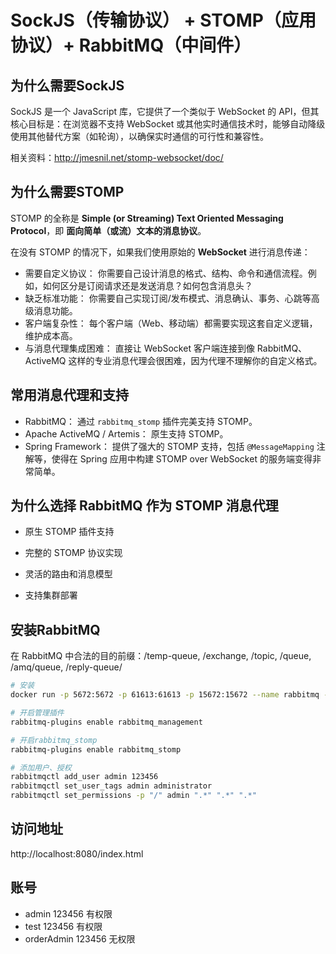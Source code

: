 # SockJS（传输协议） + STOMP（应用协议）+ RabbitMQ（中间件）

## 为什么需要SockJS

SockJS 是一个 JavaScript 库，它提供了一个类似于 WebSocket 的 API，但其核心目标是：在浏览器不支持 WebSocket 或其他实时通信技术时，能够自动降级使用其他替代方案（如轮询），以确保实时通信的可行性和兼容性。

相关资料：http://jmesnil.net/stomp-websocket/doc/




## 为什么需要STOMP 

STOMP 的全称是 **Simple (or Streaming) Text Oriented Messaging Protocol**，即 **面向简单（或流）文本的消息协议**。

在没有 STOMP 的情况下，如果我们使用原始的 **WebSocket** 进行消息传递：

- 需要自定义协议： 你需要自己设计消息的格式、结构、命令和通信流程。例如，如何区分是订阅请求还是发送消息？如何包含消息头？
- 缺乏标准功能： 你需要自己实现订阅/发布模式、消息确认、事务、心跳等高级消息功能。
- 客户端复杂性： 每个客户端（Web、移动端）都需要实现这套自定义逻辑，维护成本高。
- 与消息代理集成困难： 直接让 WebSocket 客户端连接到像 RabbitMQ、ActiveMQ 这样的专业消息代理会很困难，因为代理不理解你的自定义格式。



## 常用消息代理和支持

- RabbitMQ： 通过 `rabbitmq_stomp` 插件完美支持 STOMP。
- Apache ActiveMQ / Artemis： 原生支持 STOMP。
- Spring Framework： 提供了强大的 STOMP 支持，包括 `@MessageMapping` 注解等，使得在 Spring 应用中构建 STOMP over WebSocket 的服务端变得非常简单。



## 为什么选择 RabbitMQ 作为 STOMP 消息代理

- 原生 STOMP 插件支持

- 完整的 STOMP 协议实现

- 灵活的路由和消息模型

- 支持集群部署



## 安装RabbitMQ 

在 RabbitMQ 中合法的目的前缀：/temp-queue, /exchange, /topic, /queue, /amq/queue, /reply-queue/

```bash
# 安装
docker run -p 5672:5672 -p 61613:61613 -p 15672:15672 --name rabbitmq -d rabbitmq:3.7.15

# 开启管理插件
rabbitmq-plugins enable rabbitmq_management

# 开启rabbitmq_stomp
rabbitmq-plugins enable rabbitmq_stomp

# 添加用户、授权
rabbitmqctl add_user admin 123456
rabbitmqctl set_user_tags admin administrator
rabbitmqctl set_permissions -p "/" admin ".*" ".*" ".*"
```



## 访问地址

http://localhost:8080/index.html

## 账号

- admin 123456 有权限
- test  123456 有权限
- orderAdmin 123456 无权限 



